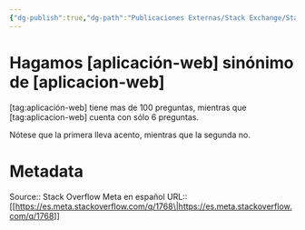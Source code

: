```yaml
---
{"dg-publish":true,"dg-path":"Publicaciones Externas/Stack Exchange/Stack Overflow en español/Stack Overflow en español Meta/es.meta.stackoverflow.com-1768.md","permalink":"/publicaciones-externas/stack-exchange/stack-overflow-en-espanol/stack-overflow-en-espanol-meta/es-meta-stackoverflow-com-1768/","title":"Hagamos [aplicación-web] sinónimo de [aplicacion-web]","hide":true,"noteIcon":"\"0\"","created":"2024-04-03T12:49:10.510-06:00","updated":"2024-04-05T16:44:00.839-06:00"}
---
```


# Hagamos [aplicación-web] sinónimo de [aplicacion-web]

[tag:aplicación-web] tiene mas de 100 preguntas, mientras que [tag:aplicacion-web] cuenta con sólo 6 preguntas.

Nótese que la primera lleva acento, mientras que la segunda no.

# Metadata
Source:: Stack Overflow Meta en español
URL:: [[https://es.meta.stackoverflow.com/q/1768\|https://es.meta.stackoverflow.com/q/1768]]


